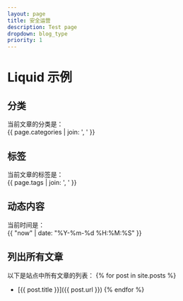 ```yaml
---
layout: page
title: 安全运营
description: Test page
dropdown: blog_type
priority: 1
---
```


# Liquid 示例

## 分类
当前文章的分类是：  
{{ page.categories | join: ', ' }}

## 标签
当前文章的标签是：  
{{ page.tags | join: ', ' }}

## 动态内容
当前时间是：  
{{ "now" | date: "%Y-%m-%d %H:%M:%S" }}

## 列出所有文章
以下是站点中所有文章的列表：
{% for post in site.posts %}
- [{{ post.title }}]({{ post.url }})
{% endfor %}
